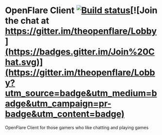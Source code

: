 # OpenFlare Client  [![Build status](https://ci.appveyor.com/api/projects/status/fgo5292c4q2irdsm?svg=true)](https://ci.appveyor.com/project/vortex1409/openflareclient)[![Join the chat at https://gitter.im/theopenflare/Lobby](https://badges.gitter.im/Join%20Chat.svg)](https://gitter.im/theopenflare/Lobby?utm_source=badge&utm_medium=badge&utm_campaign=pr-badge&utm_content=badge)

OpenFlare Client for those gamers who like chatting and playing games